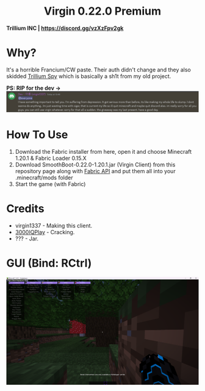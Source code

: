 <h1 align="center">Virgin 0.22.0 Premium</h1>

**Trillium INC | https://discord.gg/vzXzFpv2gk**

# Why?
It's a horrible Francium/CW paste. Their auth didn't change and they also skidded [Trillium Spy](https://github.com/3000IQPlay/Trillium/blob/main/src/main/java/dev/_3000IQPlay/trillium/TrilliumSpy.java) which is basically a sh1t from my old project.

**PS: RIP for the dev ->** <br> ![image](https://github.com/WS-External-Cloud/Readme-Assets/blob/main/virgin-depression.png?raw=true)

[1]: https://github.com/3000IQPlay
[2]: https://github.com/ethaanol

# How To Use

1. Download the Fabric installer from here, open it and choose Minecraft 1.20.1 & Fabric Loader 0.15.X
2. Download SmoothBoot-0.22.0-1.20.1.jar (Virgin Client) from this repository page along with [Fabric API](https://modrinth.com/mod/fabric-api/version/0.92.0+1.20.1) and put them all into your .minecraft/mods folder
3. Start the game (with Fabric)

# Credits
- virgin1337 - Making this client.
- [3000IQPlay][1] - Cracking.
- ??? - Jar.

# GUI (Bind: RCtrl)

<img src="https://github.com/WS-External-Cloud/Readme-Assets/blob/main/virgin-gui2.png?raw=true">
